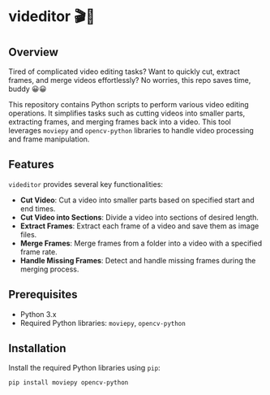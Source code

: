 # videditor 🎬🎥

## Overview
Tired of complicated video editing tasks? Want to quickly cut, extract frames, and merge videos effortlessly? No worries, this repo saves time, buddy 😀😀

This repository contains Python scripts to perform various video editing operations. It simplifies tasks such as cutting videos into smaller parts, extracting frames, and merging frames back into a video. This tool leverages `moviepy` and `opencv-python` libraries to handle video processing and frame manipulation.

## Features
`videditor` provides several key functionalities:
- **Cut Video**: Cut a video into smaller parts based on specified start and end times.
- **Cut Video into Sections**: Divide a video into sections of desired length.
- **Extract Frames**: Extract each frame of a video and save them as image files.
- **Merge Frames**: Merge frames from a folder into a video with a specified frame rate.
- **Handle Missing Frames**: Detect and handle missing frames during the merging process.

## Prerequisites
- Python 3.x
- Required Python libraries: `moviepy`, `opencv-python`

## Installation
Install the required Python libraries using `pip`:
```sh
pip install moviepy opencv-python


